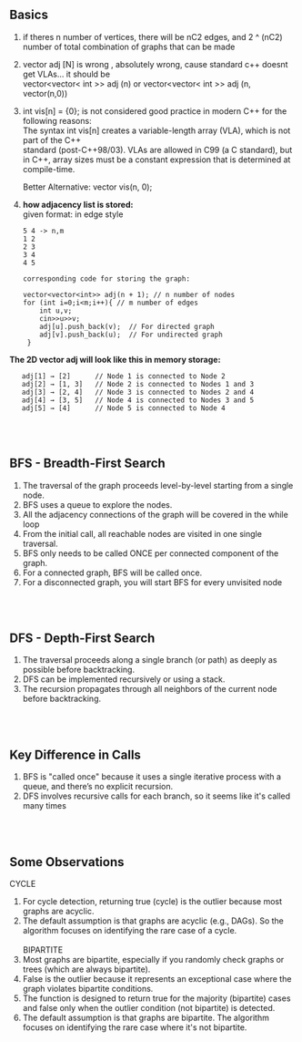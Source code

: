 ## Basics
1. if theres n number of vertices, there will be nC2 edges, and 2 ^ (nC2) number of total combination of graphs that can be made 

2. vector<int> adj [N] is wrong , absolutely wrong, cause standard c++ doesnt get VLAs... it should be <br>
 vector<vector< int >> adj (n) or vector<vector< int >> adj (n, vector<int>(n,0))

3. int vis[n] = {0}; is not considered good practice in modern C++ for the following reasons:   
   The syntax int vis[n] creates a variable-length array (VLA), which is not part of the C++     
   standard (post-C++98/03). VLAs are allowed in C99 (a C standard), but in C++, array sizes must 
   be a constant expression that is determined at compile-time.

   Better Alternative: vector<int> vis(n, 0);

4. **how adjacency list is stored:** <br>
   given format: in edge style <br>
   
       5 4 -> n,m 
       1 2 
       2 3 
       3 4 
       4 5

       corresponding code for storing the graph:
       
       vector<vector<int>> adj(n + 1); // n number of nodes
       for (int i=0;i<m;i++){ // m number of edges 
           int u,v; 
           cin>>u>>v;  
           adj[u].push_back(v);  // For directed graph 
           adj[v].push_back(u);  // For undirected graph
        }
   
**The 2D vector adj will look like this in memory storage:**

       adj[1] → [2]      // Node 1 is connected to Node 2
       adj[2] → [1, 3]   // Node 2 is connected to Nodes 1 and 3
       adj[3] → [2, 4]   // Node 3 is connected to Nodes 2 and 4
       adj[4] → [3, 5]   // Node 4 is connected to Nodes 3 and 5
       adj[5] → [4]      // Node 5 is connected to Node 4


<br> <br>

## BFS - Breadth-First Search
1. The traversal of the graph proceeds level-by-level starting from a single node.
2. BFS uses a queue to explore the nodes.
3. All the adjacency connections of the graph will be covered in the while loop
4. From the initial call, all reachable nodes are visited in one single traversal.
5. BFS only needs to be called ONCE per connected component of the graph.
6. For a connected graph, BFS will be called once.
7. For a disconnected graph, you will start BFS for every unvisited node


<br> <br>

## DFS - Depth-First Search

1. The traversal proceeds along a single branch (or path) as deeply as possible before backtracking.
2. DFS can be implemented recursively or using a stack.
3. The recursion propagates through all neighbors of the current node before backtracking.

<br> <br>

## Key Difference in Calls
1. BFS is "called once" because it uses a single iterative process with a queue, and there’s no explicit recursion.
2. DFS involves recursive calls for each branch, so it seems like it's called many times

<br> <br>

## Some Observations
 CYCLE <br>
1. For cycle detection, returning true (cycle) is the outlier because most graphs are acyclic.
2. The default assumption is that graphs are acyclic (e.g., DAGs). So the algorithm focuses on identifying the rare case of a cycle.
<br> <br>
BIPARTITE <br>
1. Most graphs are bipartite, especially if you randomly check graphs or trees (which are always bipartite).
2. False is the outlier because it represents an exceptional case where the graph violates bipartite conditions.
3. The function is designed to return true for the majority (bipartite) cases and false only when the outlier condition (not bipartite) is detected.
4. The default assumption is that graphs are bipartite. The algorithm focuses on identifying the rare case where it's not bipartite.



<br> <br>

